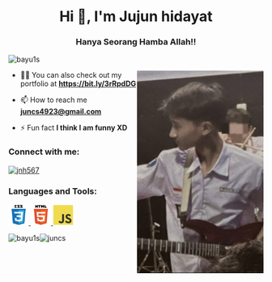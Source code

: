 <h1 align="center">Hi 👋, I'm Jujun hidayat</h1>
<h3 align="center"> Hanya Seorang Hamba Allah!!</h3>

<p align="left"> <img src="https://komarev.com/ghpvc/?username=bayu1s&label=Profile%20views&color=129e00&style=plastic" alt="bayu1s" /> </p>
<img align="right" alt="Coding" width="250" height="400" src="profil.jpeg">

- 👨‍💻 You can also check out my portfolio at **https://bit.ly/3rRpdDG**

- 📫 How to reach me **juncs4923@gmail.com**

- ⚡ Fun fact **I think I am funny XD**

<h3 align="left">Connect with me:</h3>
<p align="left">


<a href="https://instagram.com/jn.h567?igshid=OGQ5ZDc2ODk2ZA==" target="blank"><img align="center" src="https://cdn.jsdelivr.net/npm/simple-icons@3.0.1/icons/instagram.svg" alt="jnh567" height="30" width="40" /></a>

</p>

<h3 align="left">Languages and Tools:</h3>
<p align="left"> <a href="https://www.w3schools.com/css/" target="_blank" rel="noreferrer"> <img src="https://raw.githubusercontent.com/devicons/devicon/master/icons/css3/css3-original-wordmark.svg" alt="css3" width="40" height="40"/> </a> <a href="https://www.w3.org/html/" target="_blank" rel="noreferrer"> <img src="https://raw.githubusercontent.com/devicons/devicon/master/icons/html5/html5-original-wordmark.svg" alt="html5" width="40" height="40"/> </a> <a href="https://developer.mozilla.org/en-US/docs/Web/JavaScript" target="_blank" rel="noreferrer"> <img src="https://raw.githubusercontent.com/devicons/devicon/master/icons/javascript/javascript-original.svg" alt="javascript" width="40" height="40"/> </a>

<p><img align="left" src="https://github-readme-stats.vercel.app/api/top-langs?username=bayu1s&show_icons=true&locale=en&layout=compact" alt="bayu1s" /></p>
<p>&nbsp;<img align="left" src="https://github-readme-stats.vercel.app/api?username=Zuncs&show_icons=true&locale=en" alt="juncs" /></p>
